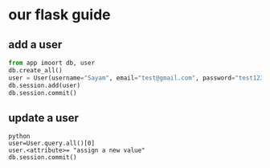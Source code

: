 # our flask guide

## add a user

```python
from app imoort db, user
db.create_all()
user = User(username="Sayam", email="test@gmail.com", password="test123456")
db.session.add(user)
db.session.commit()
```

## update a user

```
python
user=User.query.all()[0]
user.<attribute>= "assign a new value"
db.session.commit()

